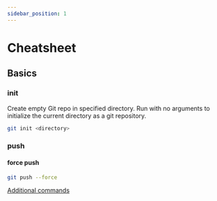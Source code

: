 ```yaml
---
sidebar_position: 1
---
```


# Cheatsheet

## Basics

### init

Create empty Git repo in specified directory. Run with no arguments to initialize the current directory as a git repository.

```bash
git init <directory>
```

### push

#### force push

```bash
git push --force
```

[Additional commands](https://www.atlassian.com/git/tutorials/atlassian-git-cheatsheet)
